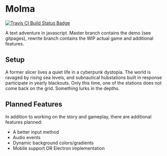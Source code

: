 # Molma

[![Travis CI Build Status Badge](https://travis-ci.org/kevindeyne/molma.svg?branch=rewrite)](https://travis-ci.org/kevindeyne/molma)

A text adventure in javascript. Master branch contains the demo (see gitpages), rewrite branch contains the WIP actual game and additional features.

## Setup
A former slicer lives a quiet life in a cyberpunk dystopia. The world is ravaged by rising sea levels, and subnautical hubstations built in response participate in yearly blackouts. Only this time, one of the stations does not come back on the grid. Something lurks in the depths.

## Planned Features

In addition to working on the story and gameplay, there are additional features planned:

* A better input method
* Audio events
* Dynamic background colors/gradients
* Mobile support OR Electron implementation